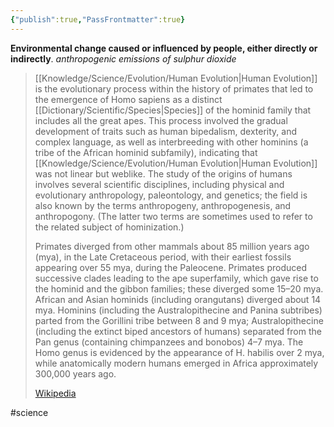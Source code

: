 ```yaml
---
{"publish":true,"PassFrontmatter":true}
---
```


**Environmental change caused or influenced by people, either directly or indirectly**.
*anthropogenic emissions of sulphur dioxide*


> [[Knowledge/Science/Evolution/Human Evolution\|Human Evolution]] is the evolutionary process within the history of primates that led to the emergence of Homo sapiens as a distinct [[Dictionary/Scientific/Species\|Species]] of the hominid family that includes all the great apes. This process involved the gradual development of traits such as human bipedalism, dexterity, and complex language, as well as interbreeding with other hominins (a tribe of the African hominid subfamily), indicating that [[Knowledge/Science/Evolution/Human Evolution\|Human Evolution]] was not linear but weblike. The study of the origins of humans involves several scientific disciplines, including physical and evolutionary anthropology, paleontology, and genetics; the field is also known by the terms anthropogeny, anthropogenesis, and anthropogony. (The latter two terms are sometimes used to refer to the related subject of hominization.)
>
> Primates diverged from other mammals about 85 million years ago (mya), in the Late Cretaceous period, with their earliest fossils appearing over 55 mya, during the Paleocene. Primates produced successive clades leading to the ape superfamily, which gave rise to the hominid and the gibbon families; these diverged some 15–20 mya. African and Asian hominids (including orangutans) diverged about 14 mya. Hominins (including the Australopithecine and Panina subtribes) parted from the Gorillini tribe between 8 and 9 mya; Australopithecine (including the extinct biped ancestors of humans) separated from the Pan genus (containing chimpanzees and bonobos) 4–7 mya. The Homo genus is evidenced by the appearance of H. habilis over 2 mya, while anatomically modern humans emerged in Africa approximately 300,000 years ago.
>
> [Wikipedia](https://en.wikipedia.org/wiki/Human%20evolution)

#science 